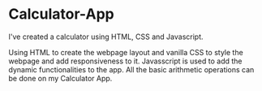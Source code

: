 # Calculator-App
I've created a calculator using HTML, CSS and Javascript.

Using HTML to create the webpage layout and vanilla CSS to style the webpage and add responsiveness to it. Javasscript is used to add the dynamic functionalities to the app. All the basic arithmetic operations can be done on my Calculator App.
